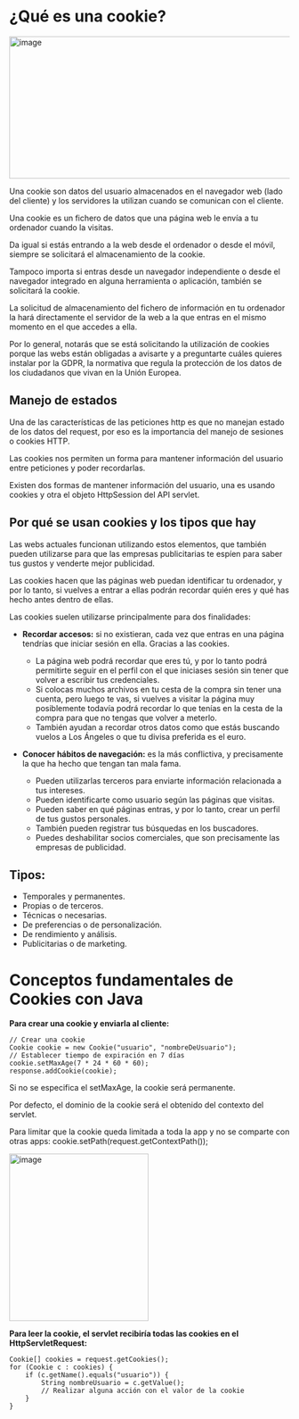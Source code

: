 # ¿Qué es una cookie?

<img width="933" height="255" alt="image" src="https://github.com/user-attachments/assets/ac759dcd-bf40-414c-b7e7-f5ee3fd3d652" />

Una cookie son datos del usuario almacenados en el navegador web (lado del cliente) y los servidores la utilizan cuando se comunican con el cliente.

Una cookie es un fichero de datos que una página web le envía a tu ordenador cuando la visitas.

Da igual si estás entrando a la web desde el ordenador o desde el móvil, siempre se solicitará el almacenamiento de la cookie.

Tampoco importa si entras desde un navegador independiente o desde el navegador integrado en alguna herramienta o aplicación, también se solicitará la cookie.

La solicitud de almacenamiento del fichero de información en tu ordenador la hará directamente el servidor de la web a la que entras en el mismo momento en el que accedes a ella.

Por lo general, notarás que se está solicitando la utilización de cookies porque las webs están obligadas a avisarte y a preguntarte cuáles quieres instalar por la GDPR, la normativa que regula la protección de los datos de los ciudadanos que vivan en la Unión Europea.

## Manejo de estados

Una de las características de las peticiones http es que no manejan estado de los datos del request, por eso es la importancia del manejo de sesiones o cookies  HTTP.

Las cookies nos permiten un forma para mantener información del usuario entre peticiones y poder recordarlas.

Existen dos formas de mantener información del usuario, una es usando cookies y otra el objeto HttpSession del API servlet.

## Por qué se usan cookies y los tipos que hay

Las webs actuales funcionan utilizando estos elementos, que también pueden utilizarse para que las empresas publicitarias te espíen para saber tus gustos y venderte mejor publicidad.

Las cookies hacen que las páginas web puedan identificar tu ordenador, y por lo tanto, si vuelves a entrar a ellas podrán recordar quién eres y qué has hecho antes dentro de ellas.

Las cookies suelen utilizarse principalmente para dos finalidades:

- **Recordar accesos:** si no existieran, cada vez que entras en una página tendrías que iniciar sesión en ella. Gracias a las cookies.
  - La página web podrá recordar que eres tú, y por lo tanto podrá permitirte seguir en el perfil con el que iniciases sesión sin tener que volver a escribir tus credenciales.
  - Si colocas muchos archivos en tu cesta de la compra sin tener una cuenta, pero luego te vas, si vuelves a visitar la página muy posiblemente todavía podrá recordar lo que tenías en la cesta de la compra para que no tengas que volver a meterlo.
  - También ayudan a recordar otros datos como que estás buscando vuelos a Los Ángeles o que tu divisa preferida es el euro.

- **Conocer hábitos de navegación:** es la más conflictiva, y precisamente la que ha hecho que tengan tan mala fama.
    - Pueden utilizarlas terceros para enviarte información relacionada a tus intereses.
    - Pueden identificarte como usuario según las páginas que visitas.
    - Pueden saber en qué páginas entras, y por lo tanto, crear un perfil de tus gustos personales.
    - También pueden registrar tus búsquedas en los buscadores.
    - Puedes deshabilitar socios comerciales, que son precisamente las empresas de publicidad.
  
## Tipos:

- Temporales y permanentes.
- Propias o de terceros.
- Técnicas o necesarias.
- De preferencias o de personalización.
- De rendimiento y análisis.
- Publicitarias o de marketing.

# Conceptos fundamentales de Cookies con Java


**Para crear una cookie y enviarla al cliente:**

```
// Crear una cookie
Cookie cookie = new Cookie("usuario", "nombreDeUsuario");
// Establecer tiempo de expiración en 7 días
cookie.setMaxAge(7 * 24 * 60 * 60); 
response.addCookie(cookie);

```

Si no se especifica el setMaxAge, la cookie será permanente.

Por defecto, el dominio de la cookie será el obtenido del contexto del servlet.

Para limitar que la cookie queda limitada a toda la app y no se comparte con otras apps: cookie.setPath(request.getContextPath());

<img width="250" height="300" alt="image" src="https://github.com/user-attachments/assets/6857a2c7-9201-4891-b0d8-9dcfb225833d" />


**Para leer la cookie, el servlet recibiría todas las cookies en el HttpServletRequest:**

```
Cookie[] cookies = request.getCookies();
for (Cookie c : cookies) {
    if (c.getName().equals("usuario")) {
        String nombreUsuario = c.getValue();
        // Realizar alguna acción con el valor de la cookie
    }
}

```
